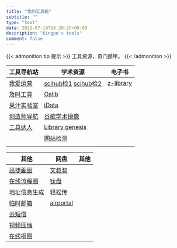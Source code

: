 ```yaml
---
title: "我的工具箱"
subtitle: ""
type: "tool"
date: 2022-07-19T16:20:25+08:00
description: "Kingpo's tools"
comment: false
---
```


{{< admonition tip 提示 >}}
工具资源，奇门遁甲。
{{< /admonition >}}



| 工具导航站                                            | 学术资源                                                                                                                   | 电子书                                   |
| ----------------------------------------------------- | -------------------------------------------------------------------------------------------------------------------------- | ---------------------------------------- |
| [我爱运营](https://www.52yunying.com "聚合各类资源" ) | [scihub检1](https://tool.yovisun.com/scihub/ "全球论文下载") [scihub检2](https://lovescihub.wordpress.com/ "全球论文下载") | [z-library](https://zh.singlelogin.me/ ) |
| [及时工具](https://www.67tool.com "在线工具集合")     | [Oalib](https://www.oalib.com/ "论文免费下载")                                                                             | []()                                     |
| [果汁实验室](http://guozhivip.com/lab/ "资源导航站")  | [iData](https://www.cn-ki.net/)                                                                                            | []()                                     |
| [创造师导航](https://chuangzaoshi.com/ "资源导航站")  | [谷歌学术镜像](http://scholar.scqylaw.com/)                                                                                | []()                                     |
| [工具达人](https://dartools.com/ "工具集合")          | [Library genesis]()                                                                                                        | []()                                     |
| []()                                                  | [网站检测](https://check.1kbtool.com/ "zlibrary,github,谷歌学术，谷歌可用网站检测")                                        | []()                                     |
| []()                                                  | []()                                                                                                                       | []()                                     |


| 其他                                               | 网盘                                             | 其他 |
| -------------------------------------------------- | ------------------------------------------------ | ---- |
| [迅捷画图](https://www.liuchengtu.com/ "迅捷画图") | [文叔叔](https://www.wenshushu.cn/ "临时传文件") | []() |
| [在线流程图](https://app.diagrams.net/)            | [钛盘](https://tmp.link/)                        | []() |
| [地址信息生成](https://www.meiguodizhi.com/)       | [轻松传](https://easychuan.cn)                   | []() |
| [临时邮箱](https://www.67tool.com)                 | [airportal](https://airportal.cn/)               | []() |
| [云短信](https://yunduanxin.net/ "接收短信验证码") | []()                                             | []() |
| [视频压缩](https://compress-video-online.com/zh)   | []()                                             | []() |
| [在线抠图](https://bgsub.cn/ "在线抠图，替换背景") | []()                                             | []() |




